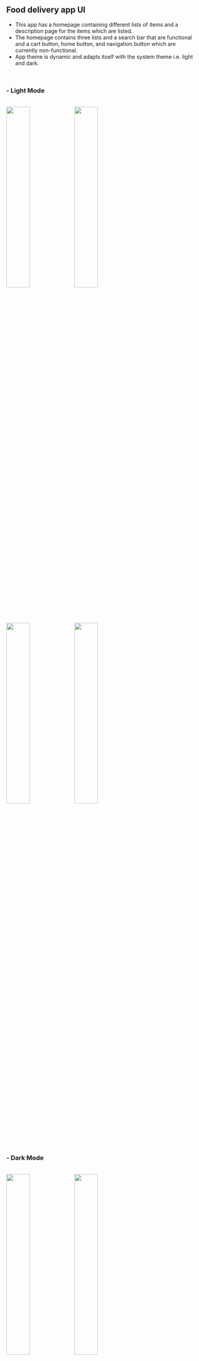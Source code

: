## Food delivery app UI

 - This app has a homepage containing different lists of items and a description page for the items which are listed.
 - The homepage contains three lists and a search bar that are functional and a cart button, home button, and navigation button which are currently non-functional.
 - App theme is dynamic and adapts itself with the system theme i.e. light and dark.
<br>

### - Light Mode
<br>
<span>
  <div>
    <img src="https://user-images.githubusercontent.com/70979306/149567698-92dfc584-b105-458a-8be0-886478057881.jpg" width="35%" height="35%">
    <img src="https://user-images.githubusercontent.com/70979306/149567768-e16802a5-67bf-4183-a109-3955f4052092.jpg" width="35%" height="35%">
    </div>
  <div>
    <img src="https://user-images.githubusercontent.com/70979306/149567751-45299b9e-4c68-417d-86b7-e57b0b209264.jpg" width="35%" height="35%">
    <img src="https://user-images.githubusercontent.com/70979306/149567784-2f58a6f2-b74e-442c-bc35-33f57b902bb2.jpg" width="35%" height="35%">
    </div>
  </span>
<br>

### - Dark Mode
<br>
<span>
  <div>
    <img src="https://user-images.githubusercontent.com/70979306/149567840-8fc8315a-266f-421f-a965-12e026e12010.jpg" width="35%" height="35%">
    <img src="https://user-images.githubusercontent.com/70979306/149567862-0ca991a1-9ed5-45f1-8ddf-859f72c1beaa.jpg" width="35%" height="35%">
    </div>
  <div>
    <img src="https://user-images.githubusercontent.com/70979306/149567851-142c7303-0686-4ab7-8287-c4e971e7744a.jpg" width="35%" height="35%">
    <img src="https://user-images.githubusercontent.com/70979306/149567873-df6635ed-90e7-4d6e-8191-b080f4ead556.jpg" width="35%" height="35%">
    </div>
  </span>
